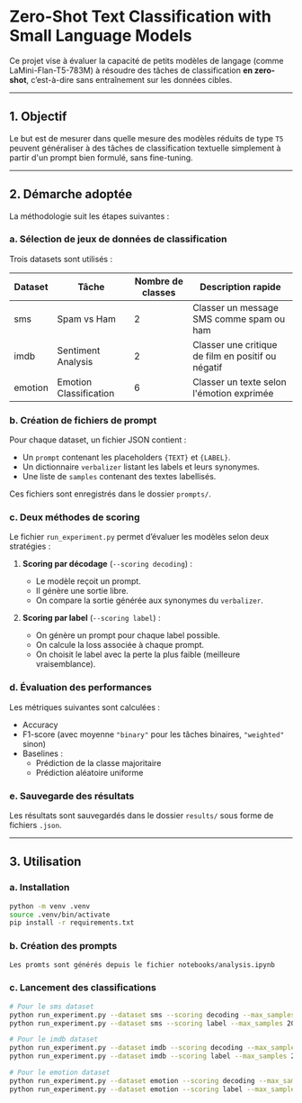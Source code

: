 # Zero-Shot Text Classification with Small Language Models

Ce projet vise à évaluer la capacité de petits modèles de langage (comme LaMini-Flan-T5-783M) à résoudre des tâches de classification **en zero-shot**, c’est-à-dire sans entraînement sur les données cibles.

---

## 1. Objectif

Le but est de mesurer dans quelle mesure des modèles réduits de type `T5` peuvent généraliser à des tâches de classification textuelle simplement à partir d'un prompt bien formulé, sans fine-tuning.

---

## 2. Démarche adoptée

La méthodologie suit les étapes suivantes :

### a. Sélection de jeux de données de classification

Trois datasets sont utilisés :

| Dataset   | Tâche                      | Nombre de classes | Description rapide                                   |
|-----------|----------------------------|--------------------|------------------------------------------------------|
| sms       | Spam vs Ham                | 2                  | Classer un message SMS comme spam ou ham             |
| imdb      | Sentiment Analysis         | 2                  | Classer une critique de film en positif ou négatif   |
| emotion   | Emotion Classification     | 6                  | Classer un texte selon l'émotion exprimée            |

### b. Création de fichiers de prompt

Pour chaque dataset, un fichier JSON contient :

- Un `prompt` contenant les placeholders `{TEXT}` et `{LABEL}`.
- Un dictionnaire `verbalizer` listant les labels et leurs synonymes.
- Une liste de `samples` contenant des textes labellisés.

Ces fichiers sont enregistrés dans le dossier `prompts/`.

### c. Deux méthodes de scoring

Le fichier `run_experiment.py` permet d’évaluer les modèles selon deux stratégies :

1. **Scoring par décodage** (`--scoring decoding`) :
   - Le modèle reçoit un prompt.
   - Il génère une sortie libre.
   - On compare la sortie générée aux synonymes du `verbalizer`.

2. **Scoring par label** (`--scoring label`) :
   - On génère un prompt pour chaque label possible.
   - On calcule la loss associée à chaque prompt.
   - On choisit le label avec la perte la plus faible (meilleure vraisemblance).

### d. Évaluation des performances

Les métriques suivantes sont calculées :

- Accuracy
- F1-score (avec moyenne `"binary"` pour les tâches binaires, `"weighted"` sinon)
- Baselines :
  - Prédiction de la classe majoritaire
  - Prédiction aléatoire uniforme

### e. Sauvegarde des résultats

Les résultats sont sauvegardés dans le dossier `results/` sous forme de fichiers `.json`.

---

## 3. Utilisation

### a. Installation

```bash
python -m venv .venv
source .venv/bin/activate
pip install -r requirements.txt
```

### b. Création des prompts 

```bash
Les promts sont générés depuis le fichier notebooks/analysis.ipynb
```

### c. Lancement des classifications

```bash
# Pour le sms dataset 
python run_experiment.py --dataset sms --scoring decoding --max_samples 20 --save_results # methode decoding
python run_experiment.py --dataset sms --scoring label --max_samples 20 --save_results # methode label

# Pour le imdb dataset
python run_experiment.py --dataset imdb --scoring decoding --max_samples 20 --save_results # methode decoding
python run_experiment.py --dataset imdb --scoring label --max_samples 20 --save_results # methode label

# Pour le emotion dataset
python run_experiment.py --dataset emotion --scoring decoding --max_samples 20 --save_results # methode decoding
python run_experiment.py --dataset emotion --scoring label --max_samples 20 --save_results # methode label
```


